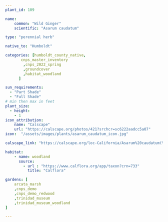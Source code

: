 ```yaml
---
plant_id: 109 

name: 
    common: "Wild Ginger"  
    scientific: "Asarum caudatum" 

type: "perennial herb"

native_to: "Humboldt"

categories: [humboldt_county_native,
       cnps_master_inventory
        ,cnps_2022_spring
        ,groundcover
        ,habitat_woodland
      ]

sun_requirements:
  - "Part Shade"
  - "Full Shade"
# min then max in feet
plant_size:
  - height: 
    - 1
icon_attribution: 
    name: "Calscape"
    url: "https://calscape.org/photos/421?srchcr=sc6222aadcc5a07" 
icon:  "/assets/images/plants/asarum_caudatum_icon.jpg"

calscape_link: "https://calscape.org/loc-California/Asarum%20caudatum(%20)"

habitat: 
    - name: woodland
      source: 
        - url : "https://www.calflora.org/app/taxon?crn=733"
          title: "Calflora"

gardens: [
    arcata_marsh 
    ,cnps_demo
    ,cnps_demo_redwood
    ,trinidad_museum
    ,trinidad_museum_woodland
]

---
```


